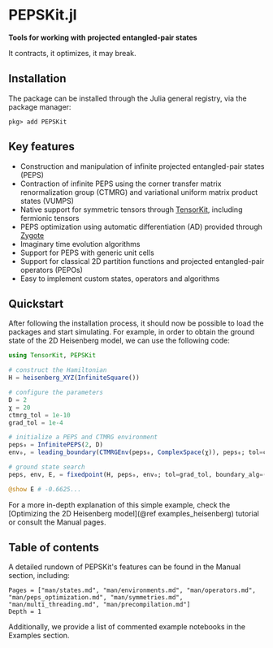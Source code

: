 # PEPSKit.jl

**Tools for working with projected entangled-pair states**

It contracts, it optimizes, it may break.

## Installation

The package can be installed through the Julia general registry, via the package manager:

```julia-repl
pkg> add PEPSKit
```

## Key features

- Construction and manipulation of infinite projected entangled-pair states (PEPS)
- Contraction of infinite PEPS using the corner transfer matrix renormalization group (CTMRG) and variational uniform matrix product states (VUMPS)
- Native support for symmetric tensors through [TensorKit](https://github.com/Jutho/TensorKit.jl), including fermionic tensors
- PEPS optimization using automatic differentiation (AD) provided through [Zygote](https://fluxml.ai/Zygote.jl/stable/)
- Imaginary time evolution algorithms
- Support for PEPS with generic unit cells
- Support for classical 2D partition functions and projected entangled-pair operators (PEPOs)
- Easy to implement custom states, operators and algorithms

## Quickstart

After following the installation process, it should now be possible to load the packages and start simulating.
For example, in order to obtain the ground state of the 2D Heisenberg model, we can use the following code:

```julia
using TensorKit, PEPSKit

# construct the Hamiltonian
H = heisenberg_XYZ(InfiniteSquare())

# configure the parameters
D = 2
χ = 20
ctmrg_tol = 1e-10
grad_tol = 1e-4

# initialize a PEPS and CTMRG environment
peps₀ = InfinitePEPS(2, D)
env₀, = leading_boundary(CTMRGEnv(peps₀, ComplexSpace(χ)), peps₀; tol=ctmrg_tol)

# ground state search
peps, env, E, = fixedpoint(H, peps₀, env₀; tol=grad_tol, boundary_alg=(; tol=ctmrg_tol))

@show E # -0.6625...
```

For a more in-depth explanation of this simple example, check the [Optimizing the 2D Heisenberg model](@ref examples_heisenberg) tutorial or consult the Manual pages.

## Table of contents

A detailed rundown of PEPSKit's features can be found in the Manual section, including:

```@contents
Pages = ["man/states.md", "man/environments.md", "man/operators.md", "man/peps_optimization.md", "man/symmetries.md", "man/multi_threading.md", "man/precompilation.md"]
Depth = 1
```

Additionally, we provide a list of commented example notebooks in the Examples section.

